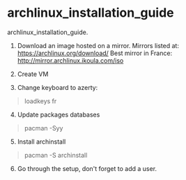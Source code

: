 # archlinux_installation_guide
 archlinux_installation_guide.

1. Download an image hosted on a mirror.
Mirrors listed at: https://archlinux.org/download/
Best mirror in France: http://mirror.archlinux.ikoula.com/iso

2. Create VM

3. Change keyboard to azerty: 
>loadkeys fr

4. Update packages databases
>pacman -Syy

5. Install archinstall
>pacman -S archinstall

6. Go through the setup, don't forget to add a user.
